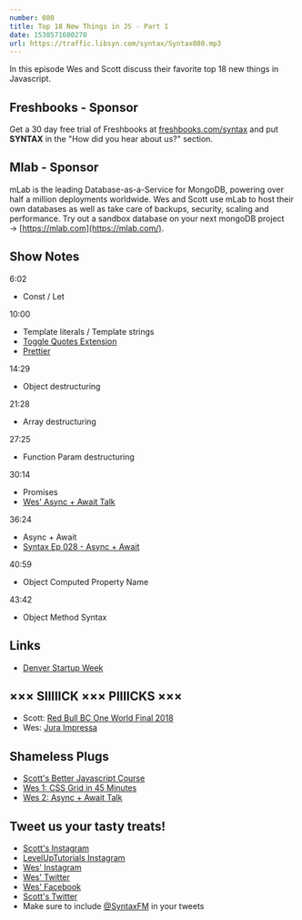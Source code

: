 ```yaml
---
number: 080
title: Top 18 New Things in JS - Part 1
date: 1538571600270
url: https://traffic.libsyn.com/syntax/Syntax080.mp3
---
```


In this episode Wes and Scott discuss their favorite top 18 new things in Javascript.

## Freshbooks - Sponsor

Get a 30 day free trial of Freshbooks at [freshbooks.com/syntax](https://freshbooks.com/syntax) and put **SYNTAX** in the "How did you hear about us?" section.

## Mlab - Sponsor

mLab is the leading Database-as-a-Service for MongoDB, powering over half a million deployments worldwide. Wes and Scott use mLab to host their own databases as well as take care of backups, security, scaling and performance. Try out a sandbox database on your next mongoDB project → [https://mlab.com](https://mlab.com/). 

## Show Notes

6:02

* Const / Let

10:00

* Template literals / Template strings
* [Toggle Quotes Extension](https://marketplace.visualstudio.com/items?itemName=BriteSnow.vscode-toggle-quotes)
* [Prettier](https://prettier.io/)

14:29

* Object destructuring

21:28

* Array destructuring

27:25

* Function Param destructuring

30:14

* Promises
* [Wes' Async + Await Talk](https://youtu.be/9YkUCxvaLEk?t=469s)

36:24

* Async + Await
* [Syntax Ep 028 - Async + Await](https://syntax.fm/show/028/async-await)

40:59

* Object Computed Property Name

43:42

* Object Method Syntax

## Links
* [Denver Startup Week](https://www.denverstartupweek.org/)

## ××× SIIIIICK ××× PIIIICKS ×××

* Scott: [Red Bull BC One World Final 2018](https://www.youtube.com/watch?v=N3jwdh-6Bi0)
* Wes: [Jura Impressa](https://us.jura.com/en)

## Shameless Plugs

* [Scott's Better Javascript Course](https://LevelUpTutorials.com/pro)
* [Wes 1: CSS Grid in 45 Minutes](https://youtu.be/DCZdCKjnBCs?t=1179s)
* [Wes 2: Async + Await Talk](https://youtu.be/9YkUCxvaLEk?t=469s)

## Tweet us your tasty treats!

* [Scott's Instagram](https://www.instagram.com/stolinski/)
* [LevelUpTutorials Instagram](https://www.instagram.com/LevelUpTutorials/)
* [Wes' Instagram](https://www.instagram.com/wesbos/)
* [Wes' Twitter](https://twitter.com/wesbos)
* [Wes' Facebook](https://www.facebook.com/wesbos.developer)
* [Scott's Twitter](https://twitter.com/stolinski)
* Make sure to include [@SyntaxFM](https://twitter.com/SyntaxFM) in your tweets
